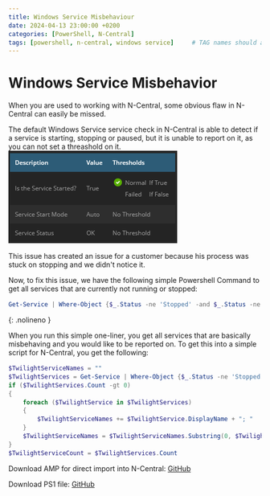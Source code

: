 ```yaml
---
title: Windows Service Misbehaviour
date: 2024-04-13 23:00:00 +0200
categories: [PowerShell, N-Central]
tags: [powershell, n-central, windows service]     # TAG names should always be lowercase
---
```


# Windows Service Misbehavior

When you are used to working with N-Central, some obvious flaw in N-Central can easily be missed.

The default Windows Service service check in N-Central is able to detect if a service is starting, stopping or paused, but it is unable to report on it, as you can not set a threashold on it.
![N-Central Windows Service screenshot](/assets/images/N-Central-Windows-Service.png)

This issue has created an issue for a customer because his process was stuck on stopping and we didn't notice it.

Now, to fix this issue, we have the following simple Powershell Command to get all services that are currently not running or stopped:
```PowerShell
Get-Service | Where-Object {$_.Status -ne 'Stopped' -and $_.Status -ne 'Running'}
```
{: .nolineno }

When you run this simple one-liner, you get all services that are basically misbehaving and you would like to be reported on.
To get this into a simple script for N-Central, you get the following:
```PowerShell
$TwilightServiceNames = ""
$TwilightServices = Get-Service | Where-Object {$_.Status -ne 'Stopped' -and $_.Status -ne 'Running'}
if ($TwilightServices.Count -gt 0)
{
    foreach ($TwilightService in $TwilightServices)
    {
        $TwilightServiceNames += $TwilightService.DisplayName + "; "
    }
    $TwilightServiceNames = $TwilightServiceNames.Substring(0, $TwilightServiceNames.Length -2)
}
$TwilightServiceCount = $TwilightServices.Count
```

Download AMP for direct import into N-Central: [GitHub](https://github.com/eagle00789/N-Central/blob/master/Windows%20Service%20Misbehaviour/Windows%20Services%20Misbehaviour.amp)

Download PS1 file: [GitHub](https://github.com/eagle00789/N-Central/blob/master/Windows%20Service%20Misbehaviour/Windows%20Services%20Misbehaviour.ps1)